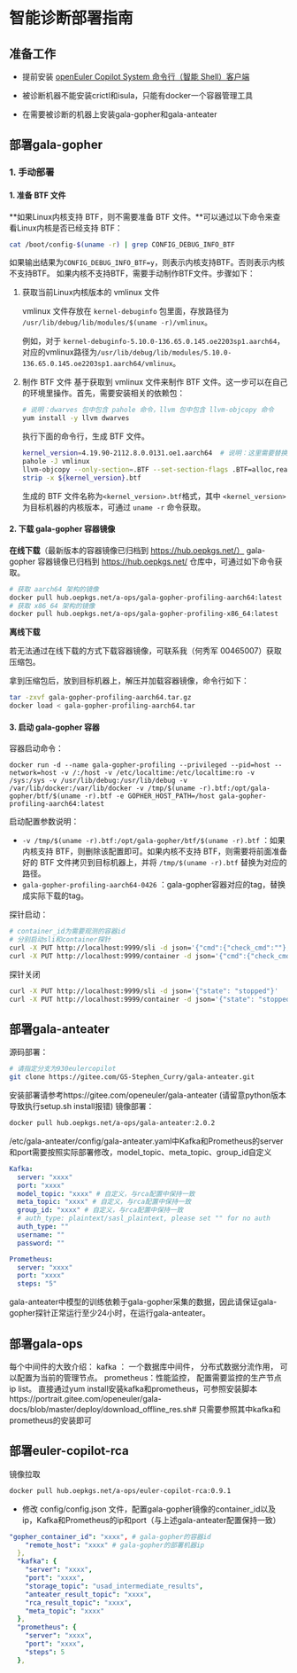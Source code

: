 # 智能诊断部署指南

## 准备工作

+ 提前安装 [openEuler Copilot System 命令行（智能 Shell）客户端](../../../使用指南/命令行客户端/命令行助手使用指南.md)

+ 被诊断机器不能安装crictl和isula，只能有docker一个容器管理工具

+ 在需要被诊断的机器上安装gala-gopher和gala-anteater

## 部署gala-gopher

### 1. 手动部署

#### 1. 准备 BTF 文件

**如果Linux内核支持 BTF，则不需要准备 BTF 文件。**可以通过以下命令来查看Linux内核是否已经支持 BTF：

```bash
cat /boot/config-$(uname -r) | grep CONFIG_DEBUG_INFO_BTF
```

如果输出结果为`CONFIG_DEBUG_INFO_BTF=y`，则表示内核支持BTF。否则表示内核不支持BTF。
如果内核不支持BTF，需要手动制作BTF文件。步骤如下：

1. 获取当前Linux内核版本的 vmlinux 文件
   
   vmlinux 文件存放在 `kernel-debuginfo` 包里面，存放路径为 `/usr/lib/debug/lib/modules/$(uname -r)/vmlinux`。
   
   例如，对于 `kernel-debuginfo-5.10.0-136.65.0.145.oe2203sp1.aarch64`，对应的vmlinux路径为`/usr/lib/debug/lib/modules/5.10.0-136.65.0.145.oe2203sp1.aarch64/vmlinux`。
2. 制作 BTF 文件
   基于获取到 vmlinux 文件来制作 BTF 文件。这一步可以在自己的环境里操作。首先，需要安装相关的依赖包：
   
   ```bash
   # 说明：dwarves 包中包含 pahole 命令，llvm 包中包含 llvm-objcopy 命令
   yum install -y llvm dwarves
   ```
   
   执行下面的命令行，生成 BTF 文件。
   
   ```bash
   kernel_version=4.19.90-2112.8.0.0131.oe1.aarch64  # 说明：这里需要替换成目标内核版本，可通过 uname -r 命令获取
   pahole -J vmlinux
   llvm-objcopy --only-section=.BTF --set-section-flags .BTF=alloc,readonly --strip-all vmlinux ${kernel_version}.btf
   strip -x ${kernel_version}.btf
   ```
   
   生成的 BTF 文件名称为`<kernel_version>.btf`格式，其中 `<kernel_version>`为目标机器的内核版本，可通过 `uname -r` 命令获取。

#### 2. 下载 gala-gopher 容器镜像

**在线下载**（最新版本的容器镜像已归档到 https://hub.oepkgs.net/）
gala-gopher 容器镜像已归档到 https://hub.oepkgs.net/ 仓库中，可通过如下命令获取。

```bash
# 获取 aarch64 架构的镜像
docker pull hub.oepkgs.net/a-ops/gala-gopher-profiling-aarch64:latest
# 获取 x86_64 架构的镜像
docker pull hub.oepkgs.net/a-ops/gala-gopher-profiling-x86_64:latest
```

**离线下载**

若无法通过在线下载的方式下载容器镜像，可联系我（何秀军 00465007）获取压缩包。

拿到压缩包后，放到目标机器上，解压并加载容器镜像，命令行如下：

```bash
tar -zxvf gala-gopher-profiling-aarch64.tar.gz
docker load < gala-gopher-profiling-aarch64.tar
```

#### 3. 启动 gala-gopher 容器

容器启动命令：

```shell
docker run -d --name gala-gopher-profiling --privileged --pid=host --network=host -v /:/host -v /etc/localtime:/etc/localtime:ro -v /sys:/sys -v /usr/lib/debug:/usr/lib/debug -v /var/lib/docker:/var/lib/docker -v /tmp/$(uname -r).btf:/opt/gala-gopher/btf/$(uname -r).btf -e GOPHER_HOST_PATH=/host gala-gopher-profiling-aarch64:latest
```

启动配置参数说明：

- `-v /tmp/$(uname -r).btf:/opt/gala-gopher/btf/$(uname -r).btf` ：如果内核支持 BTF，则删除该配置即可。如果内核不支持 BTF，则需要将前面准备好的 BTF 文件拷贝到目标机器上，并将 `/tmp/$(uname -r).btf` 替换为对应的路径。
- `gala-gopher-profiling-aarch64-0426` ：gala-gopher容器对应的tag，替换成实际下载的tag。

探针启动：
```bash
# container_id为需要观测的容器id
# 分别启动sli和container探针
curl -X PUT http://localhost:9999/sli -d json='{"cmd":{"check_cmd":""},"snoopers":{"container_id":[""]},"params":{"report_period":5},"state":"running"}'
curl -X PUT http://localhost:9999/container -d json='{"cmd":{"check_cmd":""},"snoopers":{"container_id":[""]},"params":{"report_period":5},"state":"running"}'
```
探针关闭
```bash
curl -X PUT http://localhost:9999/sli -d json='{"state": "stopped"}'
curl -X PUT http://localhost:9999/container -d json='{"state": "stopped"}'
```
## 部署gala-anteater
源码部署：
```bash
# 请指定分支为930eulercopilot
git clone https://gitee.com/GS-Stephen_Curry/gala-anteater.git
```
安装部署请参考https://gitee.com/openeuler/gala-anteater
(请留意python版本导致执行setup.sh install报错) 
镜像部署：
```bash
docker pull hub.oepkgs.net/a-ops/gala-anteater:2.0.2
```
/etc/gala-anteater/config/gala-anteater.yaml中Kafka和Prometheus的server和port需要按照实际部署修改，model_topic、meta_topic、group_id自定义
```yaml
Kafka:
  server: "xxxx"
  port: "xxxx"
  model_topic: "xxxx" # 自定义，与rca配置中保持一致
  meta_topic: "xxxx" # 自定义，与rca配置中保持一致
  group_id: "xxxx" # 自定义，与rca配置中保持一致
  # auth_type: plaintext/sasl_plaintext, please set "" for no auth
  auth_type: ""
  username: ""
  password: ""

Prometheus:
  server: "xxxx"
  port: "xxxx"
  steps: "5"
```
gala-anteater中模型的训练依赖于gala-gopher采集的数据，因此请保证gala-gopher探针正常运行至少24小时，在运行gala-anteater。
## 部署gala-ops
每个中间件的大致介绍：
kafka ： 一个数据库中间件， 分布式数据分流作用， 可以配置为当前的管理节点。
prometheus：性能监控， 配置需要监控的生产节点 ip list。
直接通过yum install安装kafka和prometheus，可参照安装脚本https://portrait.gitee.com/openeuler/gala-docs/blob/master/deploy/download_offline_res.sh#
只需要参照其中kafka和prometheus的安装即可

## 部署euler-copilot-rca
镜像拉取
```bash
docker pull hub.oepkgs.net/a-ops/euler-copilot-rca:0.9.1
```
+ 修改 config/config.json 文件，配置gala-gopher镜像的container_id以及ip，Kafka和Prometheus的ip和port（与上述gala-anteater配置保持一致）

```yaml
"gopher_container_id": "xxxx", # gala-gopher的容器id
    "remote_host": "xxxx" # gala-gopher的部署机器ip
  },
  "kafka": {
    "server": "xxxx",
    "port": "xxxx",
    "storage_topic": "usad_intermediate_results",
    "anteater_result_topic": "xxxx",
    "rca_result_topic": "xxxx",
    "meta_topic": "xxxx"
  },
  "prometheus": {
    "server": "xxxx",
    "port": "xxxx",
    "steps": 5
  },
```

